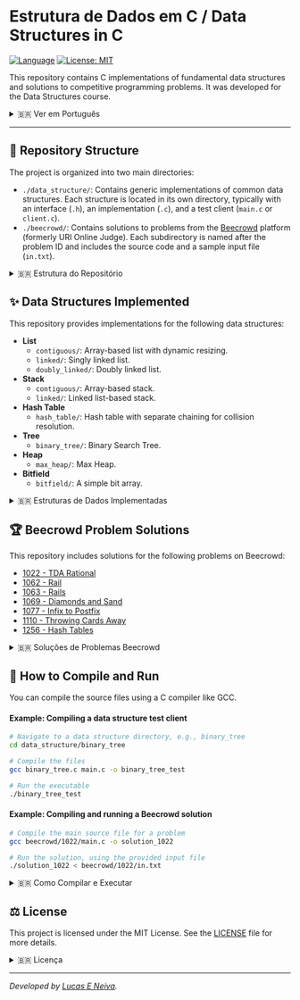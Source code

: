 # Estrutura de Dados em C / Data Structures in C

[![Language](https://img.shields.io/badge/language-C-blue.svg)](https://en.wikipedia.org/wiki/C_(programming_language))
[![License: MIT](https://img.shields.io/badge/License-MIT-yellow.svg)](https://opensource.org/licenses/MIT)

This repository contains C implementations of fundamental data structures and solutions to competitive programming problems. It was developed for the Data Structures course.

<details>
<summary>🇧🇷 Ver em Português</summary>

Este repositório contém implementações em C de estruturas de dados fundamentais e soluções para problemas de programação competitiva, desenvolvido para a disciplina de Estrutura de Dados.

</details>

---

## 📂 Repository Structure

The project is organized into two main directories:

-   `./data_structure/`: Contains generic implementations of common data structures. Each structure is located in its own directory, typically with an interface (`.h`), an implementation (`.c`), and a test client (`main.c` or `client.c`).
-   `./beecrowd/`: Contains solutions to problems from the [Beecrowd](https://www.beecrowd.com.br/) platform (formerly URI Online Judge). Each subdirectory is named after the problem ID and includes the source code and a sample input file (`in.txt`).

<details>
<summary>🇧🇷 Estrutura do Repositório</summary>

O projeto está organizado em dois diretórios principais:

-   `./data_structure/`: Contém implementações genéricas de estruturas de dados comuns. Cada estrutura está localizada em seu próprio diretório, geralmente com uma interface (`.h`), uma implementação (`.c`) e um cliente de teste (`main.c` ou `client.c`).
-   `./beecrowd/`: Contém soluções para problemas da plataforma [Beecrowd](https://www.beecrowd.com.br/) (antigo URI Online Judge). Cada subdiretório é nomeado com o ID do problema e inclui o código-fonte e um arquivo de entrada de exemplo (`in.txt`).

</details>

## ✨ Data Structures Implemented

This repository provides implementations for the following data structures:

-   **List**
    -   `contiguous/`: Array-based list with dynamic resizing.
    -   `linked/`: Singly linked list.
    -   `doubly_linked/`: Doubly linked list.
-   **Stack**
    -   `contiguous/`: Array-based stack.
    -   `linked/`: Linked list-based stack.
-   **Hash Table**
    -   `hash_table/`: Hash table with separate chaining for collision resolution.
-   **Tree**
    -   `binary_tree/`: Binary Search Tree.
-   **Heap**
    -   `max_heap/`: Max Heap.
-   **Bitfield**
    -   `bitfield/`: A simple bit array.

<details>
<summary>🇧🇷 Estruturas de Dados Implementadas</summary>

Este repositório fornece implementações para as seguintes estruturas de dados:

-   **Lista**
    -   `contiguous/`: Lista baseada em array com redimensionamento dinâmico.
    -   `linked/`: Lista simplesmente encadeada.
    -   `doubly_linked/`: Lista duplamente encadeada.
-   **Pilha (Stack)**
    -   `contiguous/`: Pilha baseada em array.
    -   `linked/`: Pilha baseada em lista encadeada.
-   **Tabela Hash (Hash Table)**
    -   `hash_table/`: Tabela Hash com encadeamento separado para resolução de colisões.
-   **Árvore (Tree)**
    -   `binary_tree/`: Árvore Binária de Busca.
-   **Heap**
    -   `max_heap/`: Max Heap.
-   **Bitfield**
    -   `bitfield/`: Um array de bits simples.

</details>

## 🏆 Beecrowd Problem Solutions

This repository includes solutions for the following problems on Beecrowd:

-   [1022 - TDA Rational](https://www.beecrowd.com.br/judge/en/problems/view/1022)
-   [1062 - Rail](https://www.beecrowd.com.br/judge/en/problems/view/1062)
-   [1063 - Rails](https://www.beecrowd.com.br/judge/en/problems/view/1063)
-   [1069 - Diamonds and Sand](https://www.beecrowd.com.br/judge/en/problems/view/1069)
-   [1077 - Infix to Postfix](https://www.beecrowd.com.br/judge/en/problems/view/1077)
-   [1110 - Throwing Cards Away](https://www.beecrowd.com.br/judge/en/problems/view/1110)
-   [1256 - Hash Tables](https://www.beecrowd.com.br/judge/en/problems/view/1256)

<details>
<summary>🇧🇷 Soluções de Problemas Beecrowd</summary>

Este repositório inclui soluções para os seguintes problemas no Beecrowd:

-   [1022 - TDA Racional](https://www.beecrowd.com.br/judge/pt/problems/view/1022)
-   [1062 - Trilhos](https://www.beecrowd.com.br/judge/pt/problems/view/1062)
-   [1063 - Trilhos de Novo](https://www.beecrowd.com.br/judge/pt/problems/view/1063)
-   [1069 - Diamantes e Areia](https://www.beecrowd.com.br/judge/pt/problems/view/1069)
-   [1077 - Infixa para Posfixa](https://www.beecrowd.com.br/judge/pt/problems/view/1077)
-   [1110 - Jogando Cartas Fora](https://www.beecrowd.com.br/judge/pt/problems/view/1110)
-   [1256 - Tabelas Hash](https://www.beecrowd.com.br/judge/pt/problems/view/1256)

</details>

## 🚀 How to Compile and Run

You can compile the source files using a C compiler like GCC.

#### Example: Compiling a data structure test client

```bash
# Navigate to a data structure directory, e.g., binary_tree
cd data_structure/binary_tree

# Compile the files
gcc binary_tree.c main.c -o binary_tree_test

# Run the executable
./binary_tree_test
```

#### Example: Compiling and running a Beecrowd solution

```bash
# Compile the main source file for a problem
gcc beecrowd/1022/main.c -o solution_1022

# Run the solution, using the provided input file
./solution_1022 < beecrowd/1022/in.txt
```

<details>
<summary>🇧🇷 Como Compilar e Executar</summary>

Você pode compilar os arquivos-fonte usando um compilador C como o GCC.

#### Exemplo: Compilando um cliente de teste de estrutura de dados

```bash
# Navegue até o diretório de uma estrutura, ex: binary_tree
cd data_structure/binary_tree

# Compile os arquivos
gcc binary_tree.c main.c -o teste_arvore_binaria

# Execute o programa
./teste_arvore_binaria
```

#### Exemplo: Compilando e executando uma solução do Beecrowd

```bash
# Compile o arquivo principal de um problema
gcc beecrowd/1022/main.c -o solucao_1022

# Execute a solução, usando o arquivo de entrada
./solucao_1022 < beecrowd/1022/in.txt
```

</details>

## ⚖️ License

This project is licensed under the MIT License. See the [LICENSE](LICENSE) file for more details.

<details>
<summary>🇧🇷 Licença</summary>

Este projeto está licenciado sob a Licença MIT. Veja o arquivo [LICENSE](LICENSE) para mais detalhes.

</details>

---

_Developed by [Lucas E Neiva](https://github.com/lucaseneiva)._
